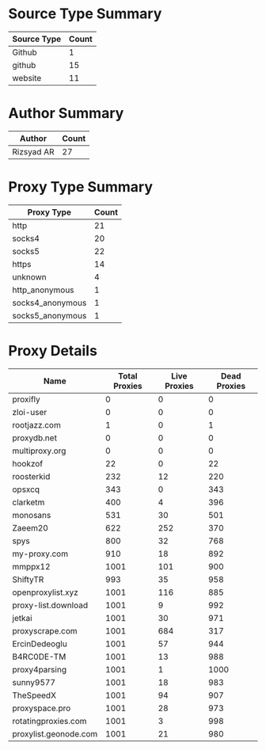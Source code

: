 # Source Type Summary

| Source Type | Count |
|-------------|-------|
| Github | 1 |
| github | 15 |
| website | 11 |


# Author Summary

| Author | Count |
|--------|-------|
| Rizsyad AR | 27 |


# Proxy Type Summary

| Proxy Type | Count |
|------------|-------|
| http | 21 |
| socks4 | 20 |
| socks5 | 22 |
| https | 14 |
| unknown | 4 |
| http_anonymous | 1 |
| socks4_anonymous | 1 |
| socks5_anonymous | 1 |


# Proxy Details

| Name | Total Proxies | Live Proxies | Dead Proxies |
|------|---------------|--------------|---------------|
| proxifly | 0 | 0 | 0 |
| zloi-user | 0 | 0 | 0 |
| rootjazz.com | 1 | 0 | 1 |
| proxydb.net | 0 | 0 | 0 |
| multiproxy.org | 0 | 0 | 0 |
| hookzof | 22 | 0 | 22 |
| roosterkid | 232 | 12 | 220 |
| opsxcq | 343 | 0 | 343 |
| clarketm | 400 | 4 | 396 |
| monosans | 531 | 30 | 501 |
| Zaeem20 | 622 | 252 | 370 |
| spys | 800 | 32 | 768 |
| my-proxy.com | 910 | 18 | 892 |
| mmppx12 | 1001 | 101 | 900 |
| ShiftyTR | 993 | 35 | 958 |
| openproxylist.xyz | 1001 | 116 | 885 |
| proxy-list.download | 1001 | 9 | 992 |
| jetkai | 1001 | 30 | 971 |
| proxyscrape.com | 1001 | 684 | 317 |
| ErcinDedeoglu | 1001 | 57 | 944 |
| B4RC0DE-TM | 1001 | 13 | 988 |
| proxy4parsing | 1001 | 1 | 1000 |
| sunny9577 | 1001 | 18 | 983 |
| TheSpeedX | 1001 | 94 | 907 |
| proxyspace.pro | 1001 | 28 | 973 |
| rotatingproxies.com | 1001 | 3 | 998 |
| proxylist.geonode.com | 1001 | 21 | 980 |
